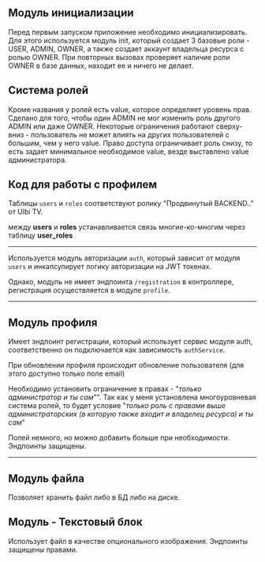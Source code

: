 ## Модуль инициализации

Перед первым запуском приложение необходимо инициализировать. Для этого используется модуль init, который создает 3 базовые роли - USER, ADMIN, OWNER, а также создает аккаунт владельца ресурса с ролью OWNER. При повторных вызовах проверяет наличие роли OWNER в базе данных, находит ее и ничего не делает.

## Система ролей

Кроме названия у ролей есть value, которое определяет уровень прав. Сделано для того, чтобы один ADMIN не мог изменить роль другого ADMIN или даже OWNER. Некоторые ограничения работают сверху-вниз - пользователь не может влиять на других пользователей с большим, чем у него value. Право доступа ограничивает роль снизу, то есть задает минимальное необходимое value, везде выставлено value администратора.


## Код для работы с профилем

Таблицы `users` и `roles` соответствуют ролику "Продвинутый BACKEND.." от Ulbi TV.

между **users** и **roles** устанавливается связь многие-ко-многим через таблицу **user_roles**

---
Используется модуль авторизации `auth`, который зависит от модуля `users` и инкапсулирует логику авторизации на JWT токенах.

Однако, модуль не имеет эндпоинта `/registration` в контроллере, регистрация осуществляется в модуле `profile`.

---
## Модуль профиля

Имеет эндпоинт регистрации, который использует сервис модуля auth, соответственно он подключается как зависимость `authService`.

При обновлении профиля происходит обновление пользователя (для этого доступно только поле email)

Необходимо установить ограничение в правах - "*только администратор и ты сам*"". Так как у меня установлена многоуровневая система ролей, то будет условие "*только роль с правами выше администраторских (в которую также входит и владелец ресурса) и ты сам*"

Полей немного, но можно добавить больше при необходимости. Эндпоинты защищены.

---
## Модуль файла

Позволяет хранить файл либо в БД либо на диске.

## Модуль - Текстовый блок

Использует файл в качестве опционального изображения. Эндпоинты защищены правами.
